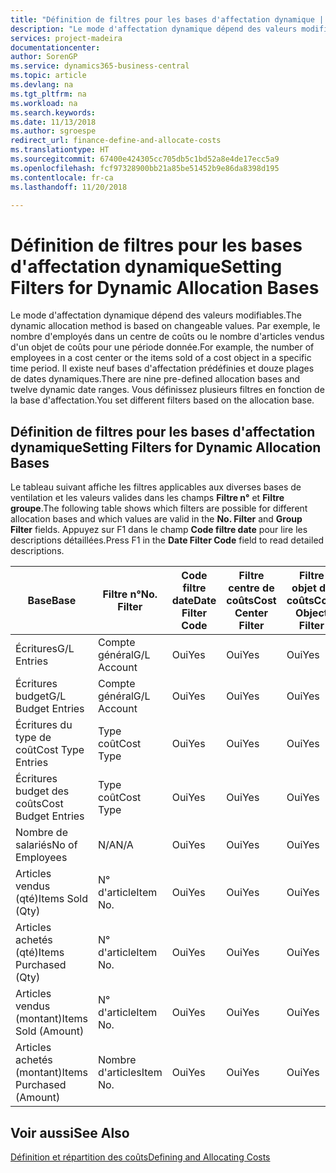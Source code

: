 ```yaml
---
title: "Définition de filtres pour les bases d'affectation dynamique | Microsoft Docs"
description: "Le mode d'affectation dynamique dépend des valeurs modifiables. Par exemple, le nombre d'employés dans un centre de coûts ou le nombre d'articles vendus d'un objet de coûts pour une période donnée. Il existe neuf bases d'affectation prédéfinies et douze plages de dates dynamiques. Vous définissez plusieurs filtres en fonction de la base d'affectation."
services: project-madeira
documentationcenter: 
author: SorenGP
ms.service: dynamics365-business-central
ms.topic: article
ms.devlang: na
ms.tgt_pltfrm: na
ms.workload: na
ms.search.keywords: 
ms.date: 11/13/2018
ms.author: sgroespe
redirect_url: finance-define-and-allocate-costs
ms.translationtype: HT
ms.sourcegitcommit: 67400e424305cc705db5c1bd52a8e4de17ecc5a9
ms.openlocfilehash: fcf97328900bb21a85be51452b9e86da8398d195
ms.contentlocale: fr-ca
ms.lasthandoff: 11/20/2018

---
```

# <a name="setting-filters-for-dynamic-allocation-bases"></a><span data-ttu-id="6a943-106">Définition de filtres pour les bases d'affectation dynamique</span><span class="sxs-lookup"><span data-stu-id="6a943-106">Setting Filters for Dynamic Allocation Bases</span></span>
<span data-ttu-id="6a943-107">Le mode d'affectation dynamique dépend des valeurs modifiables.</span><span class="sxs-lookup"><span data-stu-id="6a943-107">The dynamic allocation method is based on changeable values.</span></span> <span data-ttu-id="6a943-108">Par exemple, le nombre d'employés dans un centre de coûts ou le nombre d'articles vendus d'un objet de coûts pour une période donnée.</span><span class="sxs-lookup"><span data-stu-id="6a943-108">For example, the number of employees in a cost center or the items sold of a cost object in a specific time period.</span></span> <span data-ttu-id="6a943-109">Il existe neuf bases d'affectation prédéfinies et douze plages de dates dynamiques.</span><span class="sxs-lookup"><span data-stu-id="6a943-109">There are nine pre-defined allocation bases and twelve dynamic date ranges.</span></span> <span data-ttu-id="6a943-110">Vous définissez plusieurs filtres en fonction de la base d'affectation.</span><span class="sxs-lookup"><span data-stu-id="6a943-110">You set different filters based on the allocation base.</span></span>  

## <a name="setting-filters-for-dynamic-allocation-bases"></a><span data-ttu-id="6a943-111">Définition de filtres pour les bases d'affectation dynamique</span><span class="sxs-lookup"><span data-stu-id="6a943-111">Setting Filters for Dynamic Allocation Bases</span></span>  
 <span data-ttu-id="6a943-112">Le tableau suivant affiche les filtres applicables aux diverses bases de ventilation et les valeurs valides dans les champs **Filtre n°** et **Filtre groupe**.</span><span class="sxs-lookup"><span data-stu-id="6a943-112">The following table shows which filters are possible for different allocation bases and which values are valid in the **No. Filter** and **Group Filter** fields.</span></span> <span data-ttu-id="6a943-113">Appuyez sur F1 dans le champ **Code filtre date** pour lire les descriptions détaillées.</span><span class="sxs-lookup"><span data-stu-id="6a943-113">Press F1 in the **Date Filter Code** field to read detailed descriptions.</span></span>  

|<span data-ttu-id="6a943-114">**Base**</span><span class="sxs-lookup"><span data-stu-id="6a943-114">**Base**</span></span>|<span data-ttu-id="6a943-115">**Filtre n°**</span><span class="sxs-lookup"><span data-stu-id="6a943-115">**No. Filter**</span></span>|<span data-ttu-id="6a943-116">**Code filtre date**</span><span class="sxs-lookup"><span data-stu-id="6a943-116">**Date Filter Code**</span></span>|<span data-ttu-id="6a943-117">**Filtre centre de coûts**</span><span class="sxs-lookup"><span data-stu-id="6a943-117">**Cost Center Filter**</span></span>|<span data-ttu-id="6a943-118">**Filtre objet de coûts**</span><span class="sxs-lookup"><span data-stu-id="6a943-118">**Cost Object Filter**</span></span>|<span data-ttu-id="6a943-119">**Filtre groupe**</span><span class="sxs-lookup"><span data-stu-id="6a943-119">**Group Filter**</span></span>|  
|--------------|----------------------------------------|----------------------------------------------|------------------------------------------------|------------------------------------------------|------------------------------------------|  
|<span data-ttu-id="6a943-120">Écritures</span><span class="sxs-lookup"><span data-stu-id="6a943-120">G/L Entries</span></span>|<span data-ttu-id="6a943-121">Compte général</span><span class="sxs-lookup"><span data-stu-id="6a943-121">G/L Account</span></span>|<span data-ttu-id="6a943-122">Oui</span><span class="sxs-lookup"><span data-stu-id="6a943-122">Yes</span></span>|<span data-ttu-id="6a943-123">Oui</span><span class="sxs-lookup"><span data-stu-id="6a943-123">Yes</span></span>|<span data-ttu-id="6a943-124">Oui</span><span class="sxs-lookup"><span data-stu-id="6a943-124">Yes</span></span>|<span data-ttu-id="6a943-125">N/A</span><span class="sxs-lookup"><span data-stu-id="6a943-125">N/A</span></span>|  
|<span data-ttu-id="6a943-126">Écritures budget</span><span class="sxs-lookup"><span data-stu-id="6a943-126">G/L Budget Entries</span></span>|<span data-ttu-id="6a943-127">Compte général</span><span class="sxs-lookup"><span data-stu-id="6a943-127">G/L Account</span></span>|<span data-ttu-id="6a943-128">Oui</span><span class="sxs-lookup"><span data-stu-id="6a943-128">Yes</span></span>|<span data-ttu-id="6a943-129">Oui</span><span class="sxs-lookup"><span data-stu-id="6a943-129">Yes</span></span>|<span data-ttu-id="6a943-130">Oui</span><span class="sxs-lookup"><span data-stu-id="6a943-130">Yes</span></span>|<span data-ttu-id="6a943-131">Nom de budget du grand livre</span><span class="sxs-lookup"><span data-stu-id="6a943-131">G/L Budget Name</span></span>|  
|<span data-ttu-id="6a943-132">Écritures du type de coût</span><span class="sxs-lookup"><span data-stu-id="6a943-132">Cost Type Entries</span></span>|<span data-ttu-id="6a943-133">Type coût</span><span class="sxs-lookup"><span data-stu-id="6a943-133">Cost Type</span></span>|<span data-ttu-id="6a943-134">Oui</span><span class="sxs-lookup"><span data-stu-id="6a943-134">Yes</span></span>|<span data-ttu-id="6a943-135">Oui</span><span class="sxs-lookup"><span data-stu-id="6a943-135">Yes</span></span>|<span data-ttu-id="6a943-136">Oui</span><span class="sxs-lookup"><span data-stu-id="6a943-136">Yes</span></span>|<span data-ttu-id="6a943-137">N/A</span><span class="sxs-lookup"><span data-stu-id="6a943-137">N/A</span></span>|  
|<span data-ttu-id="6a943-138">Écritures budget des coûts</span><span class="sxs-lookup"><span data-stu-id="6a943-138">Cost Budget Entries</span></span>|<span data-ttu-id="6a943-139">Type coût</span><span class="sxs-lookup"><span data-stu-id="6a943-139">Cost Type</span></span>|<span data-ttu-id="6a943-140">Oui</span><span class="sxs-lookup"><span data-stu-id="6a943-140">Yes</span></span>|<span data-ttu-id="6a943-141">Oui</span><span class="sxs-lookup"><span data-stu-id="6a943-141">Yes</span></span>|<span data-ttu-id="6a943-142">Oui</span><span class="sxs-lookup"><span data-stu-id="6a943-142">Yes</span></span>|<span data-ttu-id="6a943-143">Nom du budget</span><span class="sxs-lookup"><span data-stu-id="6a943-143">Budget Name</span></span>|  
|<span data-ttu-id="6a943-144">Nombre de salariés</span><span class="sxs-lookup"><span data-stu-id="6a943-144">No of Employees</span></span>|<span data-ttu-id="6a943-145">N/A</span><span class="sxs-lookup"><span data-stu-id="6a943-145">N/A</span></span>|<span data-ttu-id="6a943-146">Oui</span><span class="sxs-lookup"><span data-stu-id="6a943-146">Yes</span></span>|<span data-ttu-id="6a943-147">Oui</span><span class="sxs-lookup"><span data-stu-id="6a943-147">Yes</span></span>|<span data-ttu-id="6a943-148">Oui</span><span class="sxs-lookup"><span data-stu-id="6a943-148">Yes</span></span>|<span data-ttu-id="6a943-149">N/A</span><span class="sxs-lookup"><span data-stu-id="6a943-149">N/A</span></span>|  
|<span data-ttu-id="6a943-150">Articles vendus (qté)</span><span class="sxs-lookup"><span data-stu-id="6a943-150">Items Sold (Qty)</span></span>|<span data-ttu-id="6a943-151">N° d'article</span><span class="sxs-lookup"><span data-stu-id="6a943-151">Item No.</span></span>|<span data-ttu-id="6a943-152">Oui</span><span class="sxs-lookup"><span data-stu-id="6a943-152">Yes</span></span>|<span data-ttu-id="6a943-153">Oui</span><span class="sxs-lookup"><span data-stu-id="6a943-153">Yes</span></span>|<span data-ttu-id="6a943-154">Oui</span><span class="sxs-lookup"><span data-stu-id="6a943-154">Yes</span></span>|<span data-ttu-id="6a943-155">Groupe de report inventaire</span><span class="sxs-lookup"><span data-stu-id="6a943-155">Inventory Posting Group</span></span>|  
|<span data-ttu-id="6a943-156">Articles achetés (qté)</span><span class="sxs-lookup"><span data-stu-id="6a943-156">Items Purchased (Qty)</span></span>|<span data-ttu-id="6a943-157">N° d'article</span><span class="sxs-lookup"><span data-stu-id="6a943-157">Item No.</span></span>|<span data-ttu-id="6a943-158">Oui</span><span class="sxs-lookup"><span data-stu-id="6a943-158">Yes</span></span>|<span data-ttu-id="6a943-159">Oui</span><span class="sxs-lookup"><span data-stu-id="6a943-159">Yes</span></span>|<span data-ttu-id="6a943-160">Oui</span><span class="sxs-lookup"><span data-stu-id="6a943-160">Yes</span></span>|<span data-ttu-id="6a943-161">Groupe de report inventaire</span><span class="sxs-lookup"><span data-stu-id="6a943-161">Inventory Posting Group</span></span>|  
|<span data-ttu-id="6a943-162">Articles vendus (montant)</span><span class="sxs-lookup"><span data-stu-id="6a943-162">Items Sold (Amount)</span></span>|<span data-ttu-id="6a943-163">N° d'article</span><span class="sxs-lookup"><span data-stu-id="6a943-163">Item No.</span></span>|<span data-ttu-id="6a943-164">Oui</span><span class="sxs-lookup"><span data-stu-id="6a943-164">Yes</span></span>|<span data-ttu-id="6a943-165">Oui</span><span class="sxs-lookup"><span data-stu-id="6a943-165">Yes</span></span>|<span data-ttu-id="6a943-166">Oui</span><span class="sxs-lookup"><span data-stu-id="6a943-166">Yes</span></span>|<span data-ttu-id="6a943-167">Groupe de report inventaire</span><span class="sxs-lookup"><span data-stu-id="6a943-167">Inventory Posting Group</span></span>|  
|<span data-ttu-id="6a943-168">Articles achetés (montant)</span><span class="sxs-lookup"><span data-stu-id="6a943-168">Items Purchased (Amount)</span></span>|<span data-ttu-id="6a943-169">Nombre d'articles</span><span class="sxs-lookup"><span data-stu-id="6a943-169">Item No.</span></span>|<span data-ttu-id="6a943-170">Oui</span><span class="sxs-lookup"><span data-stu-id="6a943-170">Yes</span></span>|<span data-ttu-id="6a943-171">Oui</span><span class="sxs-lookup"><span data-stu-id="6a943-171">Yes</span></span>|<span data-ttu-id="6a943-172">Oui</span><span class="sxs-lookup"><span data-stu-id="6a943-172">Yes</span></span>|<span data-ttu-id="6a943-173">Groupe de report inventaire</span><span class="sxs-lookup"><span data-stu-id="6a943-173">Inventory Posting Group</span></span>|  

## <a name="see-also"></a><span data-ttu-id="6a943-174">Voir aussi</span><span class="sxs-lookup"><span data-stu-id="6a943-174">See Also</span></span>  
[<span data-ttu-id="6a943-175">Définition et répartition des coûts</span><span class="sxs-lookup"><span data-stu-id="6a943-175">Defining and Allocating Costs</span></span>](finance-define-and-allocate-costs.md)

